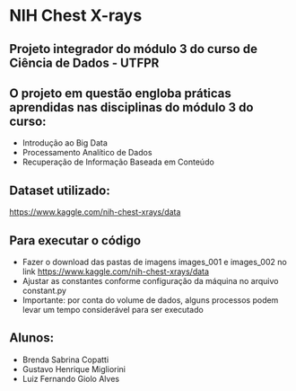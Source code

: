 # NIH Chest X-rays

## Projeto integrador do módulo 3 do curso de Ciência de Dados - UTFPR

## O projeto em questão engloba práticas aprendidas nas disciplinas do módulo 3 do curso:
* Introdução ao Big Data
* Processamento Analítico de Dados
* Recuperação de Informação Baseada em Conteúdo

## Dataset utilizado:
https://www.kaggle.com/nih-chest-xrays/data

## Para executar o código
* Fazer o download das pastas de imagens images_001 e images_002 no link https://www.kaggle.com/nih-chest-xrays/data
* Ajustar as constantes conforme configuração da máquina no arquivo constant.py
* Importante: por conta do volume de dados, alguns processos podem levar um tempo considerável para ser executado

## Alunos:
* Brenda Sabrina Copatti
* Gustavo Henrique Migliorini
* Luiz Fernando Giolo Alves
